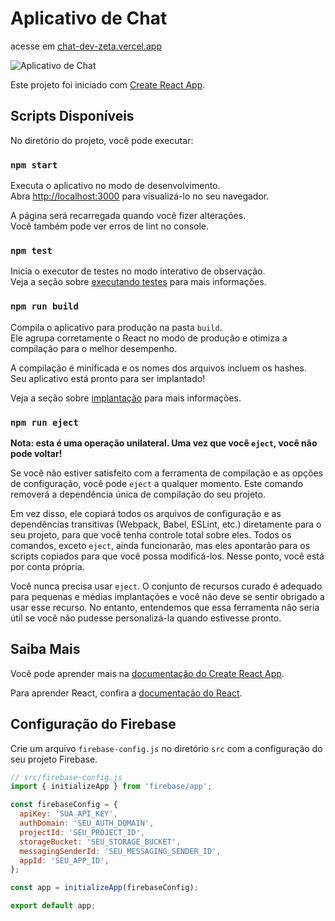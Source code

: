 # Aplicativo de Chat

acesse em <a href='https://chat-dev-zeta.vercel.app'>chat-dev-zeta.vercel.app</a> 

![Aplicativo de Chat](https://i.imgur.com/2sNL9IH.png)

Este projeto foi iniciado com [Create React App](https://github.com/facebook/create-react-app).

## Scripts Disponíveis

No diretório do projeto, você pode executar:

### `npm start`

Executa o aplicativo no modo de desenvolvimento.\
Abra [http://localhost:3000](http://localhost:3000) para visualizá-lo no seu navegador.

A página será recarregada quando você fizer alterações.\
Você também pode ver erros de lint no console.

### `npm test`

Inicia o executor de testes no modo interativo de observação.\
Veja a seção sobre [executando testes](https://facebook.github.io/create-react-app/docs/running-tests) para mais informações.

### `npm run build`

Compila o aplicativo para produção na pasta `build`.\
Ele agrupa corretamente o React no modo de produção e otimiza a compilação para o melhor desempenho.

A compilação é minificada e os nomes dos arquivos incluem os hashes.\
Seu aplicativo está pronto para ser implantado!

Veja a seção sobre [implantação](https://facebook.github.io/create-react-app/docs/deployment) para mais informações.

### `npm run eject`

**Nota: esta é uma operação unilateral. Uma vez que você `eject`, você não pode voltar!**

Se você não estiver satisfeito com a ferramenta de compilação e as opções de configuração, você pode `eject` a qualquer momento. Este comando removerá a dependência única de compilação do seu projeto.

Em vez disso, ele copiará todos os arquivos de configuração e as dependências transitivas (Webpack, Babel, ESLint, etc.) diretamente para o seu projeto, para que você tenha controle total sobre eles. Todos os comandos, exceto `eject`, ainda funcionarão, mas eles apontarão para os scripts copiados para que você possa modificá-los. Nesse ponto, você está por conta própria.

Você nunca precisa usar `eject`. O conjunto de recursos curado é adequado para pequenas e médias implantações e você não deve se sentir obrigado a usar esse recurso. No entanto, entendemos que essa ferramenta não seria útil se você não pudesse personalizá-la quando estivesse pronto.

## Saiba Mais

Você pode aprender mais na [documentação do Create React App](https://facebook.github.io/create-react-app/docs/getting-started).

Para aprender React, confira a [documentação do React](https://reactjs.org/).

## Configuração do Firebase

Crie um arquivo `firebase-config.js` no diretório `src` com a configuração do seu projeto Firebase.

```js
// src/firebase-config.js
import { initializeApp } from 'firebase/app';

const firebaseConfig = {
  apiKey: 'SUA_API_KEY',
  authDomain: 'SEU_AUTH_DOMAIN',
  projectId: 'SEU_PROJECT_ID',
  storageBucket: 'SEU_STORAGE_BUCKET',
  messagingSenderId: 'SEU_MESSAGING_SENDER_ID',
  appId: 'SEU_APP_ID',
};

const app = initializeApp(firebaseConfig);

export default app;
